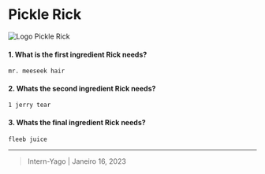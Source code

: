 # Pickle Rick

![Logo Pickle Rick](https://i.imgur.com/o9pyhyU.jpeg)

#### 1. What is the first ingredient Rick needs?

```
mr. meeseek hair
```

#### 2. Whats the second ingredient Rick needs?

```
1 jerry tear
```

#### 3. Whats the final ingredient Rick needs?

```
fleeb juice
```


---
> Intern-Yago | Janeiro 16, 2023

